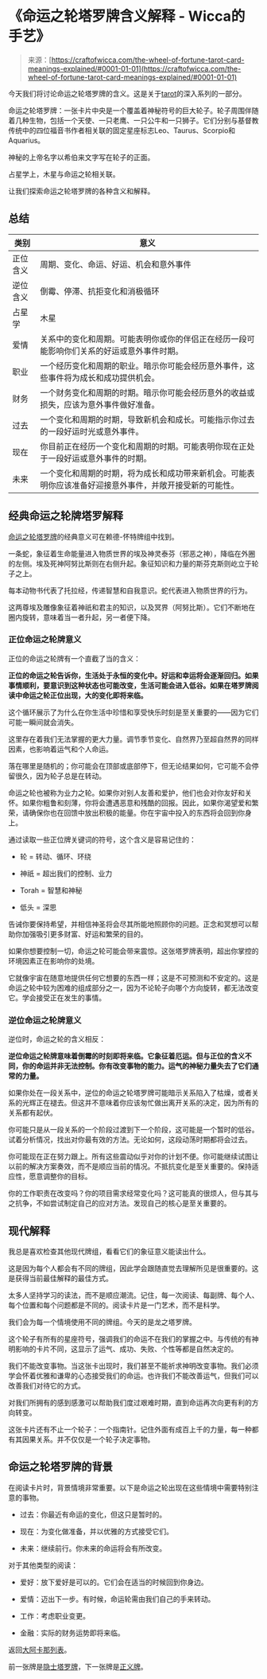 <!--yml

category: 未分类

date: 2024-06-12 18:10:02

-->

# 《命运之轮塔罗牌含义解释 - Wicca的手艺》

> 来源：[https://craftofwicca.com/the-wheel-of-fortune-tarot-card-meanings-explained/#0001-01-01](https://craftofwicca.com/the-wheel-of-fortune-tarot-card-meanings-explained/#0001-01-01)

今天我们将讨论命运之轮塔罗牌的含义。这是关于[tarot](https://craftofwicca.com/tarot/)的深入系列的一部分。

命运之轮塔罗牌：一张卡片中央是一个覆盖着神秘符号的巨大轮子。轮子周围伴随着几种生物，包括一个天使、一只老鹰、一只公牛和一只狮子。它们分别与基督教传统中的四位福音书作者相关联的固定星座标志Leo、Taurus、Scorpio和Aquarius。 

神秘的上帝名字以希伯来文字写在轮子的正面。

占星学上，木星与命运之轮相关联。

让我们探索命运之轮塔罗牌的各种含义和解释。

## 总结

| 类别 | 意义 |
| --- | --- |
| 正位含义 | 周期、变化、命运、好运、机会和意外事件 |
| 逆位含义 | 倒霉、停滞、抗拒变化和消极循环 |
| 占星学 | 木星 |
| 爱情 | 关系中的变化和周期。可能表明你或你的伴侣正在经历一段可能影响你们关系的好运或意外事件时期。 |
| 职业 | 一个经历变化和周期的职业。暗示你可能会经历意外事件，这些事件将为成长和成功提供机会。 |
| 财务 | 一个财务变化和周期的时期。暗示你可能会经历意外的收益或损失，应该为意外事件做好准备。 |
| 过去 | 一个变化和周期的时期，导致新机会和成长。可能指示你过去的一段好运时光或意外事件。 |
| 现在 | 你目前正在经历一个变化和周期的时期。可能表明你现在正处于一段好运或意外事件的时期。 |
| 未来 | 一个变化和周期的时期，将为成长和成功带来新机会。可能表明你应该准备好迎接意外事件，并敞开接受新的可能性。 |

## 经典命运之轮牌塔罗解释

[命运之轮塔罗牌](https://craftofwicca.com/the-wheel-of-fortune-tarot-card-meanings-explained/#0001-01-01)的经典意义可在赖德-怀特牌组中找到。

一条蛇，象征着生命能量进入物质世界的埃及神灵泰芬（邪恶之神），降临在外圈的左侧。埃及死神阿努比斯则在右侧升起。象征知识和力量的斯芬克斯则屹立于轮子之上。

每本动物书代表了托拉经，传递智慧和自我意识。蛇代表进入物质世界的行为。

这两尊埃及雕像象征着神祇和君主的知识，以及冥界（阿努比斯）。它们不断地在圈内旋转，意味着当一者升起，另一者便下降。

### 正位命运之轮牌意义

正位的命运之轮牌有一个直截了当的含义：

**正位的命运之轮告诉你，生活处于永恒的变化中。好运和幸运将会逐渐回归。如果事情顺利，要意识到这种状态也可能改变，生活可能会进入低谷。如果在塔罗牌阅读中命运之轮正位出现，大的变化即将来临。**

这个循环展示了为什么在你生活中珍惜和享受快乐时刻是至关重要的——因为它们可能一瞬间就会消失。

这里存在着我们无法掌握的更大力量。调节季节变化、自然界乃至超自然界的同样因素，也影响着运气和个人命运。

落在哪里是随机的；你可能会在顶部或底部停下，但无论结果如何，它可能不会停留很久，因为轮子总是在转动。

命运之轮也被称为业力之轮。如果你对别人友善和爱护，他们也会对你友好和关怀。如果你粗鲁和刻薄，你将会遭遇恶意和残酷的回报。因此，如果你渴望爱和繁荣，请确保你也在回馈中放出积极的能量。你在宇宙中投入的东西将会回到你身上。

通过读取一些正位牌关键词的符号，这个含义是容易记住的：

+   轮 = 转动、循环、环绕

+   神祇 = 超出我们的控制、业力

+   Torah = 智慧和神秘

+   低头 = 深思

告诫你要保持希望，并相信神圣将会尽其所能地照顾你的问题。正念和冥想可以帮助你加强吸引更多财富、好运和繁荣的目的。

如果你想要控制一切，命运之轮可能会带来震惊。这张塔罗牌表明，超出你掌控的环境因素正在影响你的处境。

它就像宇宙在随意地提供任何它想要的东西一样；这是不可预测和不安定的。这是命运之轮中较为困难的组成部分之一，因为不论轮子向哪个方向旋转，都无法改变它。学会接受正在发生的事情。

### 逆位命运之轮牌意义

逆位时，命运之轮的含义相反：

**逆位命运之轮牌意味着倒霉的时刻即将来临。它象征着厄运。但与正位的含义不同，你的命运并非无法控制。你有改变事物的能力。运气的神秘力量失去了它们通常的力量。**

如果你处在一段关系中，逆位的命运之轮塔罗牌可能暗示关系陷入了枯燥，或者关系的光辉正在褪去。但这并不意味着你应该匆忙做出离开关系的决定，因为所有的关系都有起伏。

你可能只是从一段关系的一个阶段过渡到下一个阶段，这可能是一个暂时的低谷。试着分析情况，找出对你最有效的方法。无论如何，这段动荡时期都将会过去。

你可能现在正在努力跟上。所有这些震动似乎对你的计划不便。你可能继续试图让以前的解决方案奏效，而不是顺应当前的情况。不抵抗变化是至关重要的。保持适应性，愿意调整你的目标。

你的工作职责在改变吗？你的项目需求经常变化吗？这可能真的很烦人，但与其与之抗争，不如尝试制定自己的应对方法。发现自己的核心是至关重要的。

## 现代解释

我总是喜欢检查其他现代牌组，看看它们的象征意义能读出什么。

这是因为每个人都会有不同的牌组，因此学会跟随直觉去理解所见是很重要的。这是获得当前最佳解释的最佳方式。

太多人坚持学习的读法，而不是顺应潮流。记住，每一次阅读、每副牌、每个人、每个位置和每个问题都是不同的。阅读卡片是一门艺术，而不是科学。

我们会为每一个情境使用不同的牌组。今天的是龙之塔罗牌。

这个轮子有所有的星座符号，强调我们的命运不在我们的掌握之中。与传统的有神明影响的卡片不同，这显示了运气、成功、失败、个性等都是自然决定的。

我们不能改变事物。当这张卡出现时，我们甚至不能祈求神明改变事物。我们必须学会怀着优雅和谦卑的心态接受我们的命运。也许我们不能改善运气，但我们可以改善我们对待它的方式。

对我们所拥有的感到感激可以帮助我们度过艰难时期，直到命运再次向更有利的方向转变。

这张卡片还有不止一个轮子：一个指南针。记住外面有成百上千的力量，每一种都有其因果关系。并不仅仅是一个轮子决定事物。

## 命运之轮塔罗牌的背景

在阅读卡片时，背景情境非常重要。以下是命运之轮出现在这些情境中需要特别注意的事物。

+   过去：你最近有命运的变化，但这只是暂时的。

+   现在：为变化做准备，并以优雅的方式接受它们。

+   未来：继续前行。你未来的命运将会有所改变。

对于其他类型的阅读：

*   爱好：放下爱好是可以的。它们会在适当的时候回到你身边。

+   爱情：迈出下一步。有时候，命运轮需由我们自己的手来转动。

+   工作：考虑职业变更。

+   金融：实际的财务运势即将来临。

返回[大阿卡那列表](https://craftofwicca.com/a-guide-to-the-major-arcana-tarot-meanings/#List_of_the_Major_Arcana)。

前一张牌是[隐士塔罗牌](https://craftofwicca.com/the-hermit-tarot-card-meanings-made-easy/)，下一张牌是[正义牌](https://craftofwicca.com/justice-tarot-card-meanings/)。
